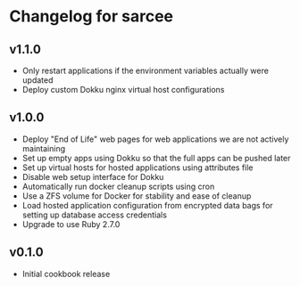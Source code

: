 # Changelog for sarcee

## v1.1.0

* Only restart applications if the environment variables actually were updated
* Deploy custom Dokku nginx virtual host configurations

## v1.0.0

* Deploy "End of Life" web pages for web applications we are not actively maintaining
* Set up empty apps using Dokku so that the full apps can be pushed later
* Set up virtual hosts for hosted applications using attributes file
* Disable web setup interface for Dokku
* Automatically run docker cleanup scripts using cron
* Use a ZFS volume for Docker for stability and ease of cleanup
* Load hosted application configuration from encrypted data bags for setting up database access credentials
* Upgrade to use Ruby 2.7.0

## v0.1.0

* Initial cookbook release
